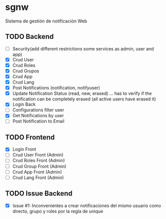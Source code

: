 # sgnw

Sistema de gestión de notificación Web

## TODO Backend

- [ ] Security(add different restrictions some services as admin, user and app)
- [x] Crud User
- [x] Crud Roles
- [x] Crud Grupos
- [x] Crud App
- [x] Crud Lang
- [x] Post Notifications (notification, notifyuser)
- [x] Update Notification Status (read, new, erased) ... has to verify if the notification can be completely erased (all active users have erased it)
- [x] Login Back
- [ ] Configurations filter user
- [x] Get Notifications by user
- [ ] Post Notification to Email

## TODO Frontend

- [x] Login Front
- [ ] Crud User Front (Admin)
- [ ] Crud Roles Front (Admin)
- [ ] Crud Group Front (Admin)
- [ ] Crud App Front (Admin)
- [ ] Crud Lang Front (Admin)

## TODO Issue Backend

- [x] Issue #1: Inconvenientes a crear notificaciones del mismo usuario como directo, grupo y roles por la regla de unique
